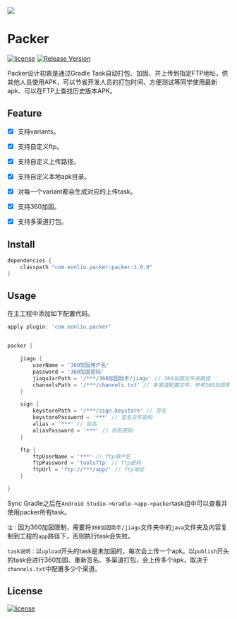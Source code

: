![](https://raw.github.com/eonliu/packer/master/logo.jpg)

# Packer

[![license](http://img.shields.io/badge/license-MIT-brightgreen.svg?style=flat)](https://github.com/eonliu/packer/blob/master/LICENSE)
[![Release Version](https://img.shields.io/badge/release-1.0.0-red.svg)](https://github.com/eonliu/packer/releases)

Packer设计初衷是通过Gradle Task自动打包、加固、并上传到指定FTP地址，供其他人员使用APK，可以节省开发人员的打包时间、方便测试等同学使用最新apk、可以在FTP上查找历史版本APK。

## Feature

- [x] 支持variants。

- [x] 支持自定义ftp。

- [x] 支持自定义上传路径。

- [x] 支持自定义本地apk目录。

- [x] 对每一个variant都会生成对应的上传task。

- [x] 支持360加固。

- [x] 支持多渠道打包。

## Install

```groovy
dependencies {
    classpath "com.eonliu.packer:packer:1.0.0"
}
```

## Usage

在主工程中添加如下配置代码。

```groovy
apply plugin: 'com.eonliu.packer'


packer {

    jiagu {
        userName = '360加固用户名'
        password = '360加固密码'
        jiaguJarPath = '/***/360加固助手/jiagu' // 360加固文件夹路径
        channelsPath = '/***/channels.txt' // 多渠道配置文件，参考360加固多渠道配置模板
    }

    sign {
        keystorePath = '/***/sign.keystore' // 签名
        keystorePassword = '***' // 签名文件密码
        alias = '***' // 别名
        aliasPassword = '***' // 别名密码
    }

    ftp {
        ftpUserName = '***' // ftp用户名
        ftpPassword = 'toolsftp' // ftp密码
        ftpUrl = 'ftp://***/app/' // ftp地址
    }

}
```

Sync Gradle之后在`Android Studio->Gradle->app->packer`task组中可以查看并使用packer所有task。

`注：`因为360加固限制，需要将`360加固助手/jiagu`文件夹中的`java`文件夹及内容复制到工程的`app`路径下，否则执行task会失败。

`task说明：`以`upload`开头的task是未加固的，每次会上传一个apk。以`publish`开头的task会进行360加固、重新签名、多渠道打包，会上传多个apk，取决于`channels.txt`中配置多少个渠道。

## License

[![license](http://img.shields.io/badge/license-MIT-brightgreen.svg?style=flat)](https://github.com/eonliu/packer/blob/master/LICENSE)
